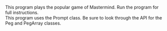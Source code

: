 This program plays the popular game of Mastermind.
Run the program for full instructions.
<br>
This program uses the Prompt class.
Be sure to look through the API for the Peg and PegArray classes.
